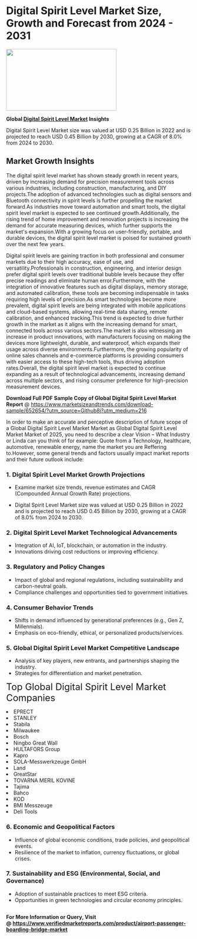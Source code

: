 <H1>Digital Spirit Level Market Size, Growth and Forecast from 2024 - 2031</H1><img class="aligncenter size-medium wp-image-584254" src="https://thirdeyenews.in/wp-content/uploads/2024/09/Global-Market-Research-300x168.jpeg" alt="" width="300" height="168" /><p><strong>Global&nbsp;<a href="https://www.marketsizeandtrends.com/download-sample/652654/?utm_source=Github8j?utm_medium=216">Digital Spirit Level Market</a> Insights</strong></p><p>Digital Spirit Level Market size was valued at USD 0.25 Billion in 2022 and is projected to reach USD 0.45 Billion by 2030, growing at a CAGR of 8.0% from 2024 to 2030.</p><p><h2>Market Growth Insights</h2> <p>The digital spirit level market has shown steady growth in recent years, driven by increasing demand for precision measurement tools across various industries, including construction, manufacturing, and DIY projects.The adoption of advanced technologies such as digital sensors and Bluetooth connectivity in spirit levels is further propelling the market forward.As industries move toward automation and smart tools, the digital spirit level market is expected to see continued growth.Additionally, the rising trend of home improvement and renovation projects is increasing the demand for accurate measuring devices, which further supports the market's expansion.With a growing focus on user-friendly, portable, and durable devices, the digital spirit level market is poised for sustained growth over the next few years.</p> <p>Digital spirit levels are gaining traction in both professional and consumer markets due to their high accuracy, ease of use, and versatility.Professionals in construction, engineering, and interior design prefer digital spirit levels over traditional bubble levels because they offer precise readings and eliminate human error.Furthermore, with the integration of innovative features such as digital displays, memory storage, and automated calibration, these tools are becoming indispensable in tasks requiring high levels of precision.As smart technologies become more prevalent, digital spirit levels are being integrated with mobile applications and cloud-based systems, allowing real-time data sharing, remote calibration, and enhanced tracking.This trend is expected to drive further growth in the market as it aligns with the increasing demand for smart, connected tools across various sectors.The market is also witnessing an increase in product innovations, with manufacturers focusing on making the devices more lightweight, durable, and waterproof, which expands their usage across diverse environments.Furthermore, the growing popularity of online sales channels and e-commerce platforms is providing consumers with easier access to these high-tech tools, thus driving adoption rates.Overall, the digital spirit level market is expected to continue expanding as a result of technological advancements, increasing demand across multiple sectors, and rising consumer preference for high-precision measurement devices.</p> <p><span class=""><strong>Download Full PDF Sample Copy of Global Digital Spirit Level Market Report</strong> @ <a href="https://www.marketsizeandtrends.com/download-sample/652654/?utm_source=Github8j?utm_medium=216" target="_blank">https://www.marketsizeandtrends.com/download-sample/652654/?utm_source=Github8j?utm_medium=216</a></span></p><p>In order to make an accurate and perceptive description of future scope of a Global&nbsp;Digital Spirit Level Market Market as Global&nbsp;Digital Spirit Level Market Market of 2025, you need to describe a clear Vision &ndash; What Industry or Linda can you think of for example: Quote from a Technology, healthcare, automotive, renewable energy, name the market you are Reffering to.However, some general trends and factors usually impact market reports and their future outlook include:</p><h3>1.&nbsp;<strong>Digital Spirit Level Market Growth Projections</strong></h3><ul><li>Examine market size trends, revenue estimates and CAGR (Compounded Annual Growth Rate) projections.</li><li><p>Digital Spirit Level Market size was valued at USD 0.25 Billion in 2022 and is projected to reach USD 0.45 Billion by 2030, growing at a CAGR of 8.0% from 2024 to 2030.</p></li></ul><h3>2.&nbsp;<strong>Digital Spirit Level Market Technological Advancements</strong></h3><ul><li>Integration of AI, IoT, blockchain, or automation in the industry.</li><li>Innovations driving cost reductions or improving efficiency.</li></ul><h3>3.&nbsp;<strong>Regulatory and Policy Changes</strong></h3><ul><li>Impact of global and regional regulations, including sustainability and carbon-neutral goals.</li><li>Compliance challenges and opportunities tied to government initiatives.</li></ul><h3>4.&nbsp;<strong>Consumer Behavior Trends</strong></h3><ul><li>Shifts in demand influenced by generational preferences (e.g., Gen Z, Millennials).</li><li>Emphasis on eco-friendly, ethical, or personalized products/services.</li></ul><h3>5.&nbsp;<strong>Global Digital Spirit Level Market Competitive Landscape</strong></h3><ul><li>Analysis of key players, new entrants, and partnerships shaping the industry.</li><li>Strategies for differentiation and market penetration.</li></ul><p data-pm-slice="1 1 []"><span style="color: inherit; font-family: inherit; font-size: 25px;">Top Global Digital Spirit Level Market Companies</span></p><div class="" data-test-id=""><p><li>EPRECT</li><li> STANLEY</li><li> Stabila</li><li> Milwaukee</li><li> Bosch</li><li> Ningbo Great Wall</li><li> HULTAFORS Group</li><li> Kapro</li><li> SOLA-Messwerkzeuge GmbH</li><li> Land</li><li> GreatStar</li><li> TOVARNA MERIL KOVINE</li><li> Tajima</li><li> Bahco</li><li> KOD</li><li> BMI Messzeuge</li><li> Deli Tools</li></p></div><h3>6.&nbsp;<strong>Economic and Geopolitical Factors</strong></h3><ul><li>Influence of global economic conditions, trade policies, and geopolitical events.</li><li>Resilience of the market to inflation, currency fluctuations, or global crises.</li></ul><h3>7.&nbsp;<strong>Sustainability and ESG (Environmental, Social, and Governance)</strong></h3><ul><li>Adoption of sustainable practices to meet ESG criteria.</li><li>Opportunities in green technologies and circular economy principles.</li></ul><h2><strong style="font-size: 14px;">For More Information or Query, Visit @&nbsp;</strong><a style="background-color: #ffffff; font-size: 14px;" href="https://www.marketsizeandtrends.com/report/digital-spirit-level-market/" target="_blank">https://www.verifiedmarketreports.com/product/airport-passenger-boarding-bridge-market</a></h2>